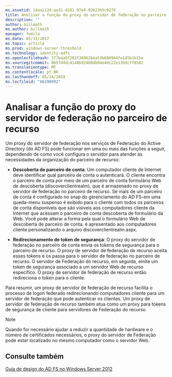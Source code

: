 ```yaml
---
ms.assetid: 14aa112d-ae31-4181-97e4-92623b5c9270
title: Analisar a função do proxy do servidor de federação no parceiro de recurso
description: ''
author: billmath
ms.author: billmath
manager: femila
ms.date: 05/31/2017
ms.topic: article
ms.prod: windows-server-threshold
ms.technology: identity-adfs
ms.openlocfilehash: 377baa8f282f3886284a53b686944fe145b1b15e
ms.sourcegitcommit: 0b5fd4dc4148b92480db04e4dc22e139dcff8582
ms.translationtype: MT
ms.contentlocale: pt-BR
ms.lasthandoff: 05/24/2019
ms.locfileid: "66190892"
---
```

# <a name="review-the-role-of-the-federation-server-proxy-in-the-resource-partner"></a>Analisar a função do proxy do servidor de federação no parceiro de recurso

Um proxy do servidor de federação nos serviços de Federação do Active Directory \(do AD FS\) pode funcionar em uma ou mais das funções a seguir, dependendo de como você configura o servidor para atender às necessidades da organização do parceiro de recurso:  
  
-   **Descoberta de parceiro de conta**: Um computador cliente de Internet deve identificar qual parceiro de conta o autenticará. O cliente encontra o parceiro de conta por meio de um parceiro de conta formulário Web de descoberta \(discoverclientrealm\), que é armazenado no proxy de servidor de federação no parceiro de recurso. Se mais de um parceiro de conta é configurado no snap do gerenciamento do AD FS\-em uma queda\-menu suspenso é exibido para o cliente com todos os parceiros de conta disponíveis que são visíveis aos computadores cliente da Internet que acessam o parceiro de conta descoberta de formulário da Web. Você pode alterar a forma pela qual o formulário Web de descoberta de parceiro de conta. é apresentado aos computadores cliente personalizando o arquivo discoverclientrealm.aspx.  
  
-   **Redirecionamento de token de segurança**: O proxy do servidor de federação no parceiro de conta envia os tokens de segurança para o parceiro de recurso. O proxy de servidor de federação de recurso aceita esses tokens e os passa para o servidor de federação no parceiro de recurso. O servidor de Federação do recurso, em seguida, emite um token de segurança associado a um servidor Web de recurso específico. O proxy de servidor de federação de recurso então redireciona o token para o cliente.  
  
Para resumir, um proxy de servidor de federação de recurso facilita o processo de logon federado redirecionando computadores cliente para um servidor de federação que pode autenticar os clientes. Um proxy de servidor de federação de recurso também atua como um proxy para tokens de segurança de cliente para servidores de Federação do recurso.  
  
> [!NOTE]  
> Quando for necessário ajudar a reduzir a quantidade de hardware e o número de certificados necessários, o proxy do servidor de Federação pode estar localizado no mesmo computador como o servidor Web.  
  
## <a name="see-also"></a>Consulte também
[Guia de design do AD FS no Windows Server 2012](AD-FS-Design-Guide-in-Windows-Server-2012.md)

